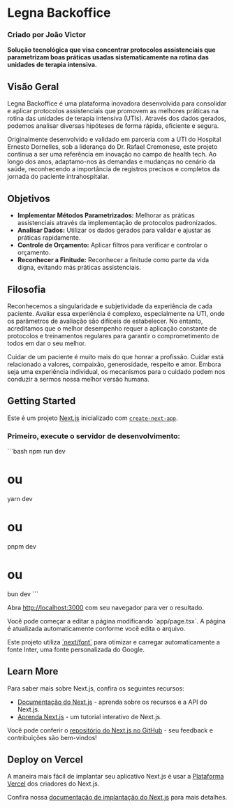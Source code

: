 
# Legna Backoffice

### Criado por João Victor

**Solução tecnológica que visa concentrar protocolos assistenciais que parametrizam boas práticas usadas sistematicamente na rotina das unidades de terapia intensiva.**

## Visão Geral

Legna Backoffice é uma plataforma inovadora desenvolvida para consolidar e aplicar protocolos assistenciais que promovem as melhores práticas na rotina das unidades de terapia intensiva (UTIs). Através dos dados gerados, podemos analisar diversas hipóteses de forma rápida, eficiente e segura. 

Originalmente desenvolvido e validado em parceria com a UTI do Hospital Ernesto Dornelles, sob a liderança do Dr. Rafael Cremonese, este projeto continua a ser uma referência em inovação no campo de health tech. Ao longo dos anos, adaptamo-nos às demandas e mudanças no cenário da saúde, reconhecendo a importância de registros precisos e completos da jornada do paciente intrahospitalar.

## Objetivos

- **Implementar Métodos Parametrizados:** Melhorar as práticas assistenciais através da implementação de protocolos padronizados.
- **Analisar Dados:** Utilizar os dados gerados para validar e ajustar as práticas rapidamente.
- **Controle de Orçamento:** Aplicar filtros para verificar e controlar o orçamento.
- **Reconhecer a Finitude:** Reconhecer a finitude como parte da vida digna, evitando más práticas assistenciais.

## Filosofia

Reconhecemos a singularidade e subjetividade da experiência de cada paciente. Avaliar essa experiência é complexo, especialmente na UTI, onde os parâmetros de avaliação são difíceis de estabelecer. No entanto, acreditamos que o melhor desempenho requer a aplicação constante de protocolos e treinamentos regulares para garantir o comprometimento de todos em dar o seu melhor.

Cuidar de um paciente é muito mais do que honrar a profissão. Cuidar está relacionado a valores, compaixão, generosidade, respeito e amor. Embora seja uma experiência individual, os mecanismos para o cuidado podem nos conduzir a sermos nossa melhor versão humana.

## Getting Started

Este é um projeto [Next.js](https://nextjs.org/) inicializado com [`create-next-app`](https://github.com/vercel/next.js/tree/canary/packages/create-next-app).

### Primeiro, execute o servidor de desenvolvimento:

\`\`\`bash
npm run dev
# ou
yarn dev
# ou
pnpm dev
# ou
bun dev
\`\`\`

Abra [http://localhost:3000](http://localhost:3000) com seu navegador para ver o resultado.

Você pode começar a editar a página modificando \`app/page.tsx\`. A página é atualizada automaticamente conforme você edita o arquivo.

Este projeto utiliza [\`next/font\`](https://nextjs.org/docs/basic-features/font-optimization) para otimizar e carregar automaticamente a fonte Inter, uma fonte personalizada do Google.

## Learn More

Para saber mais sobre Next.js, confira os seguintes recursos:

- [Documentação do Next.js](https://nextjs.org/docs) - aprenda sobre os recursos e a API do Next.js.
- [Aprenda Next.js](https://nextjs.org/learn) - um tutorial interativo de Next.js.

Você pode conferir o [repositório do Next.js no GitHub](https://github.com/vercel/next.js/) - seu feedback e contribuições são bem-vindos!

## Deploy on Vercel

A maneira mais fácil de implantar seu aplicativo Next.js é usar a [Plataforma Vercel](https://vercel.com/new?utm_medium=default-template&filter=next.js&utm_source=create-next-app&utm_campaign=create-next-app-readme) dos criadores do Next.js.

Confira nossa [documentação de implantação do Next.js](https://nextjs.org/docs/deployment) para mais detalhes.
